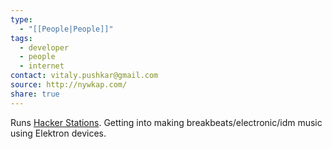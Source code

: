```yaml
---
type:
  - "[[People|People]]"
tags:
  - developer
  - people
  - internet
contact: vitaly.pushkar@gmail.com
source: http://nywkap.com/
share: true
---
```


Runs [Hacker Stations](https://hackerstations.com/). Getting into making breakbeats/electronic/idm music using Elektron devices.

